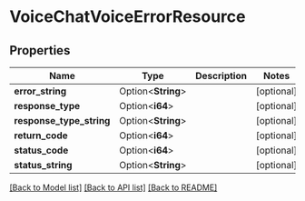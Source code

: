 # VoiceChatVoiceErrorResource

## Properties

Name | Type | Description | Notes
------------ | ------------- | ------------- | -------------
**error_string** | Option<**String**> |  | [optional]
**response_type** | Option<**i64**> |  | [optional]
**response_type_string** | Option<**String**> |  | [optional]
**return_code** | Option<**i64**> |  | [optional]
**status_code** | Option<**i64**> |  | [optional]
**status_string** | Option<**String**> |  | [optional]

[[Back to Model list]](../README.md#documentation-for-models) [[Back to API list]](../README.md#documentation-for-api-endpoints) [[Back to README]](../README.md)



